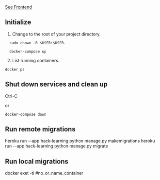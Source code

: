 [See Frontend](https://github.com/hack-learn/frontend)

## Initialize

1. Change to the root of your project directory.

```
  sudo chown -R $USER:$USER.
```

```
  docker-compose up
```

2. List running containers.

```
docker ps
```

## Shut down services and clean up

Ctrl-C

or

```
docker-compose down
```

## Run remote migrations

heroku run --app hack-learning python manage.py makemigrations
heroku run --app hack-learning python manage.py migrate

## Run local migrations

docker exet -ti #no_or_name_container
